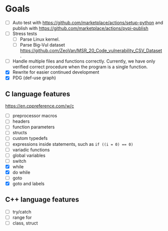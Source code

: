 # Goals

* [ ] Auto test with https://github.com/marketplace/actions/setup-python and publish with https://github.com/marketplace/actions/pypi-publish
* [ ] Stress tests
    * [ ] Parse Linux kernel.
    * [ ] Parse Big-Vul dataset https://github.com/ZeoVan/MSR_20_Code_vulnerability_CSV_Dataset.
* [ ] Handle multiple files and functions correctly. Currently, we have only verified correct procedure when the program is a single function.
* [x] Rewrite for easier continued development
* [x] PDG (def-use graph)

## C language features

https://en.cppreference.com/w/c

* [ ] preprocessor macros
* [ ] headers
* [ ] function parameters
* [ ] structs
* [ ] custom typedefs
* [ ] expressions inside statements, such as `if ((i = 0) == 0)`
* [ ] variadic functions
* [ ] global variables
* [ ] switch
* [x] while
* [x] do while
* [ ] goto
* [x] goto and labels

## C++ language features

* [ ] try/catch
* [ ] range for
* [ ] class, struct
